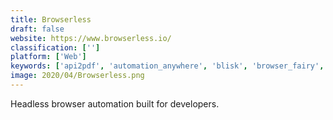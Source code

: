 ```yaml
---
title: Browserless
draft: false 
website: https://www.browserless.io/
classification: ['']
platform: ['Web']
keywords: ['api2pdf', 'automation_anywhere', 'blisk', 'browser_fairy', 'browserstack', 'buildkite', 'crossbrowsertesting', 'docraptor', 'document_cyborg', 'ghost_inspector', 'html2pdf_rocket', 'jenkins', 'octopus_deploy', 'pdfcrowd', 'paperplane', 'percy', 'station', 'browserling', 'pdflayer', 'testling']
image: 2020/04/Browserless.png
---
```

Headless browser automation built for developers.